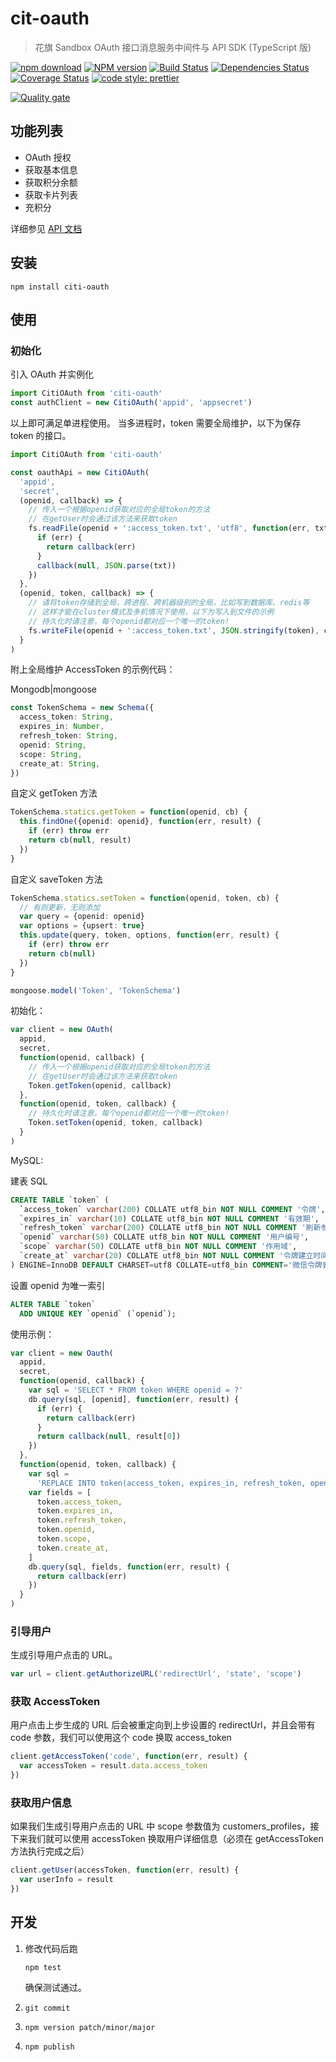 # cit-oauth

> 花旗 Sandbox OAuth 接口消息服务中间件与 API SDK (TypeScript 版)

[![npm download][download-image]][download-url]
[![NPM version](https://badge.fury.io/js/citi-oauth.png)](http://badge.fury.io/js/citi-oauth)
[![Build Status](https://travis-ci.com/Jeff-Tian/citi-oauth.svg?branch=master)](https://travis-ci.com/Jeff-Tian/citi-oauth)
[![Dependencies Status](https://david-dm.org/Jeff-Tian/citi-oauth.png)](https://david-dm.org/jeff-tian/citi-oauth)
[![Coverage Status](https://coveralls.io/repos/github/Jeff-Tian/citi-oauth/badge.svg?branch=master)](https://coveralls.io/github/Jeff-Tian/citi-oauth?branch=master)
[![code style: prettier](https://img.shields.io/badge/code_style-prettier-ff69b4.svg?style=flat-square)](https://github.com/Jeff-Tian/citi-oauth)

[download-image]: https://img.shields.io/npm/dm/citi-oauth.svg?style=flat-square
[download-url]: https://npmjs.org/package/citi-oauth

[![Quality gate](https://sonarcloud.io/api/project_badges/quality_gate?project=Jeff-Tian_citi-oauth)](https://sonarcloud.io/dashboard?id=Jeff-Tian_citi-oauth)

## 功能列表

- OAuth 授权
- 获取基本信息
- 获取积分余额
- 获取卡片列表
- 充积分

详细参见 [API 文档](https://sandbox.developerhub.citi.com/api/)

## 安装

```shell
npm install citi-oauth
```

## 使用

### 初始化

引入 OAuth 并实例化

```typescript
import CitiOAuth from 'citi-oauth'
const authClient = new CitiOAuth('appid', 'appsecret')
```

以上即可满足单进程使用。 当多进程时，token 需要全局维护，以下为保存 token 的接口。

```typescript
import CitiOAuth from 'citi-oauth'

const oauthApi = new CitiOAuth(
  'appid',
  'secret',
  (openid, callback) => {
    // 传入一个根据openid获取对应的全局token的方法
    // 在getUser时会通过该方法来获取token
    fs.readFile(openid + ':access_token.txt', 'utf8', function(err, txt) {
      if (err) {
        return callback(err)
      }
      callback(null, JSON.parse(txt))
    })
  },
  (openid, token, callback) => {
    // 请将token存储到全局，跨进程、跨机器级别的全局，比如写到数据库、redis等
    // 这样才能在cluster模式及多机情况下使用，以下为写入到文件的示例
    // 持久化时请注意，每个openid都对应一个唯一的token!
    fs.writeFile(openid + ':access_token.txt', JSON.stringify(token), callback)
  }
)
```

附上全局维护 AccessToken 的示例代码：

Mongodb|mongoose

```typescript
const TokenSchema = new Schema({
  access_token: String,
  expires_in: Number,
  refresh_token: String,
  openid: String,
  scope: String,
  create_at: String,
})
```

自定义 getToken 方法

```typescript
TokenSchema.statics.getToken = function(openid, cb) {
  this.findOne({openid: openid}, function(err, result) {
    if (err) throw err
    return cb(null, result)
  })
}
```

自定义 saveToken 方法

```typescript
TokenSchema.statics.setToken = function(openid, token, cb) {
  // 有则更新，无则添加
  var query = {openid: openid}
  var options = {upsert: true}
  this.update(query, token, options, function(err, result) {
    if (err) throw err
    return cb(null)
  })
}

mongoose.model('Token', 'TokenSchema')
```

初始化：

```typescript
var client = new OAuth(
  appid,
  secret,
  function(openid, callback) {
    // 传入一个根据openid获取对应的全局token的方法
    // 在getUser时会通过该方法来获取token
    Token.getToken(openid, callback)
  },
  function(openid, token, callback) {
    // 持久化时请注意，每个openid都对应一个唯一的token!
    Token.setToken(openid, token, callback)
  }
)
```

MySQL:

建表 SQL

```sql
CREATE TABLE `token` (
  `access_token` varchar(200) COLLATE utf8_bin NOT NULL COMMENT '令牌',
  `expires_in` varchar(10) COLLATE utf8_bin NOT NULL COMMENT '有效期',
  `refresh_token` varchar(200) COLLATE utf8_bin NOT NULL COMMENT '刷新参数',
  `openid` varchar(50) COLLATE utf8_bin NOT NULL COMMENT '用户编号',
  `scope` varchar(50) COLLATE utf8_bin NOT NULL COMMENT '作用域',
  `create_at` varchar(20) COLLATE utf8_bin NOT NULL COMMENT '令牌建立时间'
) ENGINE=InnoDB DEFAULT CHARSET=utf8 COLLATE=utf8_bin COMMENT='微信令牌表';
```

设置 openid 为唯一索引

```sql
ALTER TABLE `token`
  ADD UNIQUE KEY `openid` (`openid`);
```

使用示例：

```typescript
var client = new Oauth(
  appid,
  secret,
  function(openid, callback) {
    var sql = 'SELECT * FROM token WHERE openid = ?'
    db.query(sql, [openid], function(err, result) {
      if (err) {
        return callback(err)
      }
      return callback(null, result[0])
    })
  },
  function(openid, token, callback) {
    var sql =
      'REPLACE INTO token(access_token, expires_in, refresh_token, openid, scope, create_at) VALUES(?, ?, ?, ?, ?, ?)'
    var fields = [
      token.access_token,
      token.expires_in,
      token.refresh_token,
      token.openid,
      token.scope,
      token.create_at,
    ]
    db.query(sql, fields, function(err, result) {
      return callback(err)
    })
  }
)
```

### 引导用户

生成引导用户点击的 URL。

```typescript
var url = client.getAuthorizeURL('redirectUrl', 'state', 'scope')
```

### 获取 AccessToken

用户点击上步生成的 URL 后会被重定向到上步设置的 redirectUrl，并且会带有 code 参数，我们可以使用这个 code 换取 access_token

```typescript
client.getAccessToken('code', function(err, result) {
  var accessToken = result.data.access_token
})
```

### 获取用户信息

如果我们生成引导用户点击的 URL 中 scope 参数值为 customers_profiles，接下来我们就可以使用 accessToken 换取用户详细信息（必须在 getAccessToken 方法执行完成之后）

```typescript
client.getUser(accessToken, function(err, result) {
  var userInfo = result
})
```

## 开发

1. 修改代码后跑

   ```shell
   npm test
   ```

   确保测试通过。

2. `git commit`
3. `npm version patch/minor/major`
4. `npm publish`
